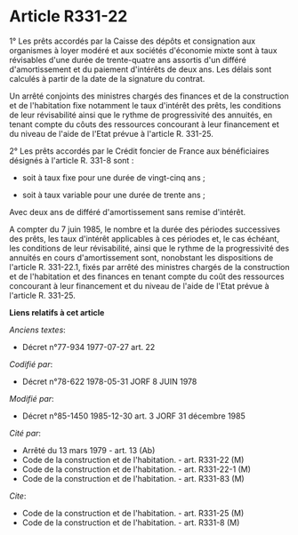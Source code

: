 # Article R331-22

1° Les prêts accordés par la Caisse des dépôts et consignation aux organismes à loyer modéré et aux sociétés d'économie mixte
sont à taux révisables d'une durée de trente-quatre ans assortis d'un différé d'amortissement et du paiement d'intérêts de
deux ans. Les délais sont calculés à partir de la date de la signature du contrat.

Un arrêté conjoints des ministres chargés des finances et de la construction et de l'habitation fixe notamment le taux
d'intérêt des prêts, les conditions de leur révisabilité ainsi que le rythme de progressivité des annuités, en tenant compte
du côuts des ressources concourant à leur financement et du niveau de l'aide de l'Etat prévue à l'article R. 331-25.

2° Les prêts accordés par le Crédit foncier de France aux bénéficiaires désignés à l'article R. 331-8 sont :

- soit à taux fixe pour une durée de vingt-cinq ans ;

- soit à taux variable pour une durée de trente ans ;

Avec deux ans de différé d'amortissement sans remise d'intérêt.

A compter du 7 juin 1985, le nombre et la durée des périodes successives des prêts, les taux d'intérêt applicables à ces
périodes et, le cas échéant, les conditions de leur révisabilité, ainsi que le rythme de la progressivité des annuités en
cours d'amortissement sont, nonobstant les dispositions de l'article R. 331-22.1, fixés par arrêté des ministres chargés de
la construction et de l'habitation et des finances en tenant compte du coût des ressources concourant à leur financement et
du niveau de l'aide de l'Etat prévue à l'article R. 331-25.

**Liens relatifs à cet article**

_Anciens textes_:

  - Décret n°77-934 1977-07-27 art. 22

_Codifié par_:

  - Décret n°78-622 1978-05-31 JORF 8 JUIN 1978

_Modifié par_:

  - Décret n°85-1450 1985-12-30 art. 3 JORF 31 décembre 1985

_Cité par_:

  - Arrêté du 13 mars 1979 - art. 13 (Ab)
  - Code de la construction et de l'habitation. - art. R331-22 (M)
  - Code de la construction et de l'habitation. - art. R331-22-1 (M)
  - Code de la construction et de l'habitation. - art. R331-83 (M)

_Cite_:

  - Code de la construction et de l'habitation. - art. R331-25 (M)
  - Code de la construction et de l'habitation. - art. R331-8 (M)
